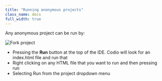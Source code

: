 ```yaml
---
title: "Running anonymous projects"
class_name: docs
full_width: true
---
```


Any anonymous project can be run by:

![Fork project](/img/docs/fork-ide.png)

- Pressing the **Run** button at the top of the IDE. Codio will look for an index.html file and run that
- Right clicking on any HTML file that you want to run and then pressing run
- Selecting Run from the project dropdown menu

